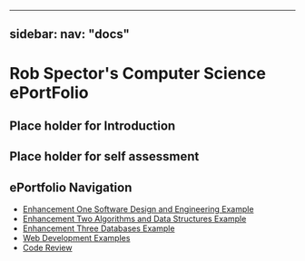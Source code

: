 
---
sidebar: 
  nav: "docs"
---

# Rob Spector's Computer Science ePortFolio
## Place holder for Introduction
## Place holder for self assessment




## ePortfolio Navigation
- [Enhancement One Software Design and Engineering Example](enhancement_1.md)
- [Enhancement Two Algorithms and Data Structures Example](enhancement_2.md)
- [Enhancement Three Databases Example](enhancement_3.md)
- [Web Development Examples](web_dev.md)
- [Code Review](code_review.md)
